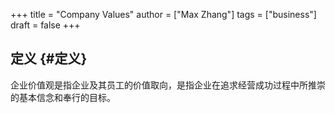 +++
title = "Company Values"
author = ["Max Zhang"]
tags = ["business"]
draft = false
+++

## 定义 {#定义}

企业价值观是指企业及其员工的价值取向，是指企业在追求经营成功过程中所推崇的基本信念和奉行的目标。

